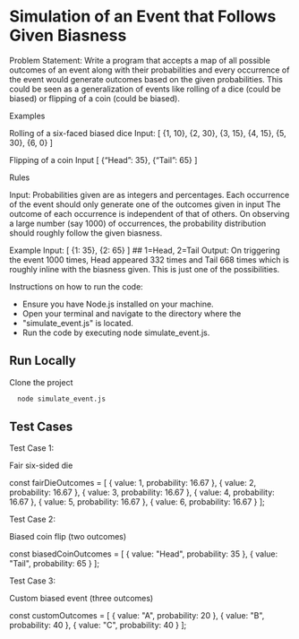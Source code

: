 # Simulation of an Event that Follows Given Biasness

Problem Statement: Write a program that accepts a map of all possible outcomes of an event along with their probabilities and every occurrence of the event would generate outcomes based on the given probabilities. This could be seen as a generalization of events like rolling of a dice (could be biased) or flipping of a coin (could be biased).

Examples

Rolling of a six-faced biased dice
Input: [ {1, 10}, {2, 30}, {3, 15}, {4, 15}, {5, 30}, {6, 0} ]

Flipping of a coin
Input [ {“Head”: 35}, {“Tail”: 65} ]

Rules

Input: Probabilities given are as integers and percentages.
Each occurrence of the event should only generate one of the outcomes given in input
The outcome of each occurrence is independent of that of others.
On observing a large number (say 1000) of occurrences, the probability distribution should roughly follow the given biasness.

Example
Input: [ {1: 35}, {2: 65} ] ## 1=Head, 2=Tail
Output:
On triggering the event 1000 times, Head appeared 332 times and Tail 668 times which is roughly inline with the biasness given.
This is just one of the possibilities.

Instructions on how to run the code:

- Ensure you have Node.js installed on your machine.
- Open your terminal and navigate to the directory where the
- "simulate_event.js" is located.
- Run the code by executing node simulate_event.js.

## Run Locally

Clone the project

```bash
  node simulate_event.js
```

## Test Cases

Test Case 1:

Fair six-sided die

const fairDieOutcomes = [
{ value: 1, probability: 16.67 },
{ value: 2, probability: 16.67 },
{ value: 3, probability: 16.67 },
{ value: 4, probability: 16.67 },
{ value: 5, probability: 16.67 },
{ value: 6, probability: 16.67 }
];

Test Case 2:

Biased coin flip (two outcomes)

const biasedCoinOutcomes = [
{ value: "Head", probability: 35 },
{ value: "Tail", probability: 65 }
];

Test Case 3:

Custom biased event (three outcomes)

const customOutcomes = [
{ value: "A", probability: 20 },
{ value: "B", probability: 40 },
{ value: "C", probability: 40 }
];

